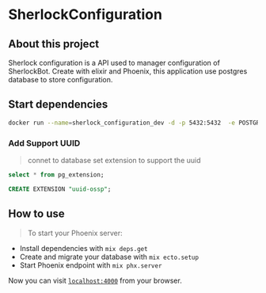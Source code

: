 # SherlockConfiguration

## About this project

Sherlock configuration is a API used to manager configuration of SherlockBot.
Create with elixir and Phoenix, this application use postgres database to store configuration.

## Start dependencies

```bash
docker run --name=sherlock_configuration_dev -d -p 5432:5432  -e POSTGRES_PASSWORD=sa -e POSTGRES_USER=sa -e POSTGRES_DB=sherlock_configuration_dev postgres
```

### Add Support UUID

> connet to database set extension to support the uuid

```sql
select * from pg_extension;

CREATE EXTENSION "uuid-ossp";
```

## How to use

> To start your Phoenix server:

  * Install dependencies with `mix deps.get`
  * Create and migrate your database with `mix ecto.setup`
  * Start Phoenix endpoint with `mix phx.server`

Now you can visit [`localhost:4000`](http://localhost:4000) from your browser.


